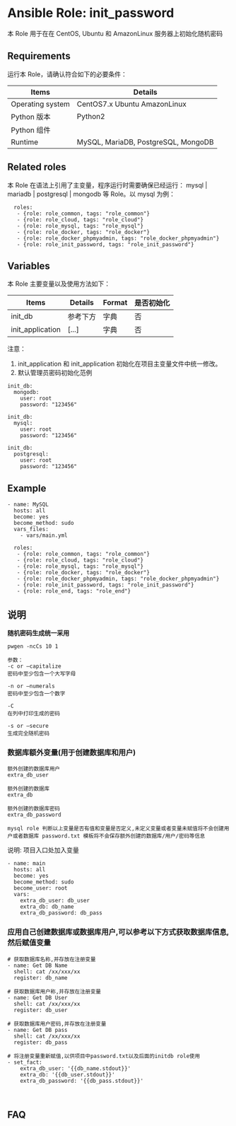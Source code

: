Ansible Role: init_password
=========

本 Role 用于在在 CentOS, Ubuntu 和 AmazonLinux 服务器上初始化随机密码

## Requirements

运行本 Role，请确认符合如下的必要条件：

| **Items**      | **Details** |
| ------------------| ------------------|
| Operating system | CentOS7.x Ubuntu AmazonLinux |
| Python 版本 | Python2  |
| Python 组件 |    |
| Runtime | MySQL, MariaDB, PostgreSQL, MongoDB |


## Related roles

本 Role 在语法上引用了主变量，程序运行时需要确保已经运行： mysql | mariadb | postgresql | mongodb 等 Role。以 mysql 为例：

```
  roles:
   - {role: role_common, tags: "role_common"}   
   - {role: role_cloud, tags: "role_cloud"}
   - {role: role_mysql, tags: "role_mysql"}
   - {role: role_docker, tags: "role_docker"}
   - {role: role_docker_phpmyadmin, tags: "role_docker_phpmyadmin"}
   - {role: role_init_password, tags: "role_init_password"} 
```


## Variables

本 Role 主要变量以及使用方法如下：

| **Items**      | **Details** | **Format**  | **是否初始化** |
| ------------------| ------------------|-----|-----|
| init_db | 参考下方  | 字典 | 否 |
| init_application | [...]   | 字典 | 否 |

注意：
1. init_application 和 init_application 初始化在项目主变量文件中统一修改。
2. 默认管理员密码初始化范例
  ```
  init_db: 
    mongodb:
      user: root
      password: "123456"

  init_db: 
    mysql:
      user: root
      password: "123456"

  init_db: 
    postgresql:
      user: root
      password: "123456"
  ```



## Example

```
- name: MySQL
  hosts: all
  become: yes
  become_method: sudo 
  vars_files:
    - vars/main.yml 

  roles:
   - {role: role_common, tags: "role_common"}   
   - {role: role_cloud, tags: "role_cloud"}
   - {role: role_mysql, tags: "role_mysql"}
   - {role: role_docker, tags: "role_docker"}
   - {role: role_docker_phpmyadmin, tags: "role_docker_phpmyadmin"}
   - {role: role_init_password, tags: "role_init_password"}
   - {role: role_end, tags: "role_end"} 
```

## 说明

**随机密码生成统一采用**

  `pwgen -ncCs 10 1`

```
参数：
-c or –capitalize
密码中至少包含一个大写字母

-n or –numerals
密码中至少包含一个数字

-C
在列中打印生成的密码

-s or –secure
生成完全随机密码
```

### 数据库额外变量(用于创建数据库和用户)
```
额外创建的数据库用户
extra_db_user

额外创建的数据库
extra_db

额外创建的数据库密码
extra_db_password

mysql role 判断以上变量是否有值和变量是否定义,未定义变量或者变量未赋值将不会创建用户或者数据库 password.txt 模板将不会保存额外创建的数据库/用户/密码等信息
```


说明:  项目入口处加入变量

```
- name: main
  hosts: all
  become: yes
  become_method: sudo
  become_user: root
  vars:
    extra_db_user: db_user
    extra_db: db_name
    extra_db_password: db_pass

```


### 应用自己创建数据库或数据库用户,可以参考以下方式获取数据库信息,然后赋值变量

```
# 获取数据库名称,并存放在注册变量
- name: Get DB Name
  shell: cat /xx/xxx/xx
  register: db_name

# 获取数据库用户称,并存放在注册变量
- name: Get DB User
  shell: cat /xx/xxx/xx
  register: db_user

# 获取数据库用户密码,并存放在注册变量
- name: Get DB pass
  shell: cat /xx/xxx/xx
  register: db_pass

# 将注册变量重新赋值,以供项目中password.txt以及后面的initdb role使用
- set_fact:
    extra_db_user: '{{db_name.stdout}}'
    extra_db: '{{db_user.stdout}}'
    extra_db_password: '{{db_pass.stdout}}'



```

## FAQ


